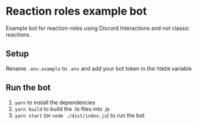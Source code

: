 # Reaction roles example bot

Example bot for reaction-roles using Discord Interactions and not classic reactions.

## Setup

Rename `.env.example` to `.env` and add your bot token in the `TOKEN` variable

## Run the bot

1. `yarn` to install the dependencies
1. `yarn build` to build the .ts files into .js
1. `yarn start` (or `node ./dist/index.js`) to run the bot
